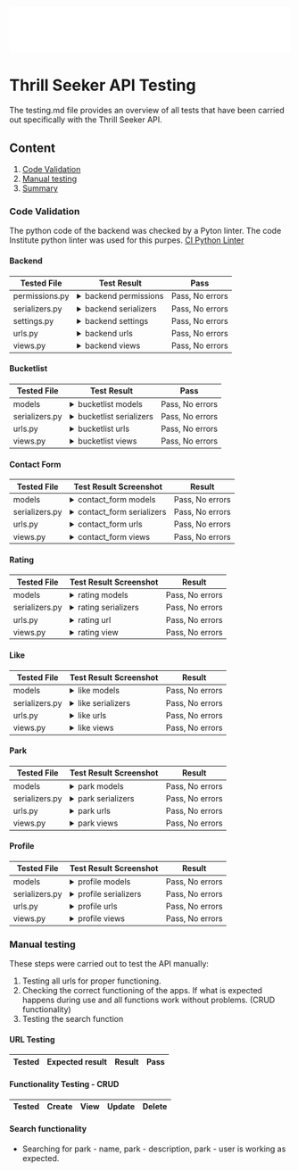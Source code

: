 ![Logo](/documentationfiles/logo2.webp)
# Thrill Seeker API Testing

The testing.md file provides an overview of all tests that have been carried out specifically with the Thrill Seeker API.

## Content
1. [Code Validation](#code-validation)
2. [Manual testing](#manual-testing)
3. [Summary](#summary)


### Code Validation 
The python code of the backend was checked by a Pyton linter. The code Institute python linter was used for this purpes.
[CI Python Linter](https://pep8ci.herokuapp.com/) 

#### Backend
| Tested File    | Test Result                                                                                                             | Pass            |
| -------------- | ----------------------------------------------------------------------------------------------------------------------- | --------------- |
| permissions.py | <details><summary>backend permissions</summary><img src="./documentationfiles/testing/backend/permissions.png"></details> | Pass, No errors |
| serializers.py | <details><summary>backend serializers</summary><img src="./documentationfiles/testing/backend/serializers.png"></details> | Pass, No errors |
| settings.py    | <details><summary>backend settings</summary><img src="./documentationfiles/testing/backend/settings.png"></details>    | Pass, No errors |
| urls.py        | <details><summary>backend urls</summary><img src="./documentationfiles/testing/backend/urls.png"></details>        | Pass, No errors |
| views.py       | <details><summary>backend views</summary><img src="./documentationfiles/testing/backend/views.png"></details>       | Pass, No errors |

#### Bucketlist
| Tested File    | Test Result                                                                                                             | Pass            |
| -------------- | ----------------------------------------------------------------------------------------------------------------------- | --------------- |
| models         | <details><summary>bucketlist models</summary><img src="./documentationfiles/testing/bucketlist/models.png"></details>   | Pass, No errors |
| serializers.py | <details><summary>bucketlist serializers</summary><img src="./documentationfiles/testing/bucketlist/serializers.png"></details> | Pass, No errors |
| urls.py        | <details><summary>bucketlist urls</summary><img src="./documentationfiles/testing/bucketlist/urls.png"></details>     | Pass, No errors |
| views.py       | <details><summary>bucketlist views</summary><img src="./documentationfiles/testing/bucketlist/views.png"></details>    | Pass, No errors |


#### Contact Form
| Tested File    | Test Result Screenshot                                                                                                    | Result          |
| -------------- | ------------------------------------------------------------------------------------------------------------------------- | --------------- |
| models         | <details><summary>contact_form models</summary><img src="./documentationfiles/testing/contact_form/models.png"></details>   | Pass, No errors |
| serializers.py | <details><summary>contact_form serializers</summary><img src="./documentationfiles/testing/contact_form/serializers.png"></details> | Pass, No errors |
| urls.py        | <details><summary>contact_form urls</summary><img src="./documentationfiles/testing/contact_form/urls.png"></details>     | Pass, No errors |
| views.py       | <details><summary>contact_form views</summary><img src="./documentationfiles/testing/contact_form/views.png"></details>    | Pass, No errors |


#### Rating
| Tested File    | Test Result Screenshot                                                                                              | Result          |
| -------------- | ------------------------------------------------------------------------------------------------------------------- | --------------- |
| models         | <details><summary>rating models</summary><img src="./documentationfiles/testing/rating/models.png"></details>   | Pass, No errors |
| serializers.py | <details><summary>rating serializers</summary><img src="./documentationfiles/testing/rating/serializers.png"></details> | Pass, No errors |
| urls.py        | <details><summary>rating url</summary><img src="./documentationfiles/testing/rating/urls.png"></details>     | Pass, No errors |
| views.py       | <details><summary>rating view</summary><img src="./documentationfiles/testing/rating/views.png"></details>    | Pass, No errors |

#### Like
| Tested File    | Test Result Screenshot                                                                                            | Result          |
| -------------- | ----------------------------------------------------------------------------------------------------------------- | --------------- |
| models         | <details><summary>like models</summary><img src="./documentationfiles/testing/like/models.png"></details>   | Pass, No errors |
| serializers.py | <details><summary>like serializers</summary><img src="./documentationfiles/testing/like/serializers.png"></details> | Pass, No errors |
| urls.py        | <details><summary>like urls</summary><img src="./documentationfiles/testing/like/urls.png"></details>     | Pass, No errors |
| views.py       | <details><summary>like views</summary><img src="./documentationfiles/testing/like/views.png"></details>    | Pass, No errors |


#### Park
| Tested File    | Test Result Screenshot                                                                                            | Result          |
| -------------- | ----------------------------------------------------------------------------------------------------------------- | --------------- |
| models         | <details><summary>park models</summary><img src="./documentationfiles/testing/park/models.png"></details>   | Pass, No errors |
| serializers.py | <details><summary>park serializers</summary><img src="./documentationfiles/testing/park/serializers.png"></details> | Pass, No errors |
| urls.py        | <details><summary>park urls</summary><img src="./documentationfiles/testing/park/urls.png"></details>     | Pass, No errors |
| views.py       | <details><summary>park views</summary><img src="./documentationfiles/testing/park/views.png"></details>    | Pass, No errors |


#### Profile
| Tested File    | Test Result Screenshot                                                                                               | Result          |
| -------------- | -------------------------------------------------------------------------------------------------------------------- | --------------- |
| models         | <details><summary>profile models</summary><img src="./documentationfiles/testing/profile/models.png"></details>   | Pass, No errors |
| serializers.py | <details><summary>profile serializers</summary><img src="./documentationfiles/testing/profile/serializers.png"></details> | Pass, No errors |
| urls.py        | <details><summary>profile urls</summary><img src="./documentationfiles/testing/profile/urls.png"></details>     | Pass, No errors |
| views.py       | <details><summary>profile views</summary><img src="./documentationfiles/testing/profile/views.png"></details>    | Pass, No errors |



### Manual testing
These steps were carried out to test the API manually:
1. Testing all urls for proper functioning.
2. Checking the correct functioning of the apps. If what is expected happens during use and all functions work without problems. (CRUD functionality)
3. Testing the search function


#### URL Testing
| **Tested** | **Expected result** | **Result** | **Pass** |
--- | --- | --- | :---:


#### Functionality Testing - CRUD
| **Tested** | **Create** | **View** | **Update** | **Delete** |
--- | --- | --- | :---:| :---:


#### Search functionality
- Searching for park - name, park - description, park - user is working as expected.
